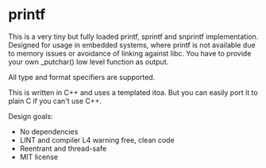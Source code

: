 printf
======

This is a very tiny but fully loaded printf, sprintf and snprintf implementation.
Designed for usage in embedded systems, where printf is not available due to memory issues or avoidance of linking against libc.
You have to provide your own _putchar() low level function as output.

All type and format specifiers are supported.

This is written in C++ and uses a templated itoa. But you can easily port it to plain C if you can't use C++.


Design goals:

 - No dependencies
 - LINT and compiler L4 warning free, clean code
 - Reentrant and thread-safe
 - MIT license

